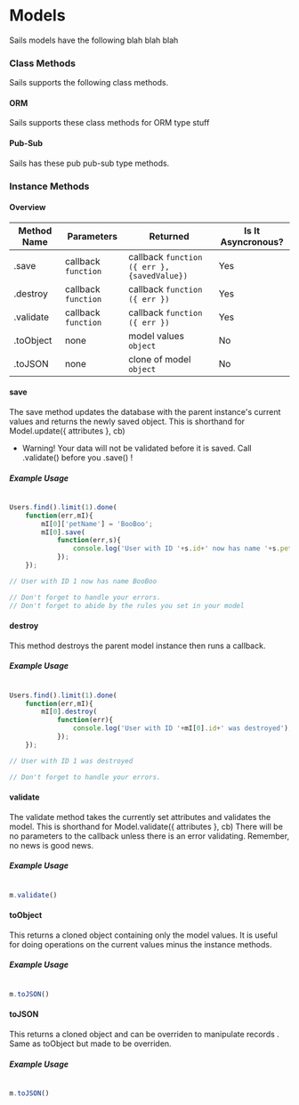 Models
======
Sails models have the following blah blah blah


### Class Methods
Sails supports the following class methods.


#### ORM
Sails supports these class methods for ORM type stuff

#### Pub-Sub
Sails has these pub pub-sub type methods.  

### Instance Methods
#### Overview

| Method Name  |       Parameters     |                    Returned              |   Is It Asyncronous?  |
| ------------ | -------------------  | ---------------------------------------- | --------------------- |
|  .save       | callback ```function```  |  callback ```function ({ err },{savedValue})```     |       Yes    |
|  .destroy    | callback ```function```  |  callback ```function ({ err })``` |       Yes     |
|  .validate   | callback ```function``` |  callback ```function ({ err })``` |       Yes      |
|  .toObject   |      none            |  model values ```object```                   |        No         |
|  .toJSON     |      none            |  clone of model ```object```                 |        No         |


#### save

The save method updates the database with the parent instance's current values and returns the newly saved object. This is shorthand for Model.update({ attributes }, cb)
* Warning!  Your data will not be validated before it is saved.  Call .validate() before you .save() !
##### Example Usage

```javascript

Users.find().limit(1).done(
	function(err,mI){
		mI[0]['petName'] = 'BooBoo';
		mI[0].save(
			function(err,s){
				console.log('User with ID '+s.id+' now has name '+s.petName);
			});
	});

// User with ID 1 now has name BooBoo

// Don't forget to handle your errors.
// Don't forget to abide by the rules you set in your model

```

#### destroy

This method destroys the parent model instance then runs a callback.

##### Example Usage

```javascript

Users.find().limit(1).done(
	function(err,mI){
		mI[0].destroy(
			function(err){
				console.log('User with ID '+mI[0].id+' was destroyed');
			});
	});

// User with ID 1 was destroyed

// Don't forget to handle your errors.


```

#### validate

The validate method takes the currently set attributes and validates the model. This is shorthand for Model.validate({ attributes }, cb)
There will be no parameters to the callback unless there is an error validating.  Remember, no news is good news.
##### Example Usage

```javascript

m.validate()

```

#### toObject

This returns a cloned object containing only the model values. It is useful for doing operations on the current values minus the instance methods.

##### Example Usage

```javascript

m.toJSON()

```

#### toJSON

This returns a cloned object and can be overriden to manipulate records . Same as toObject but made to be overriden.
	
##### Example Usage

```javascript

m.toJSON()

```
